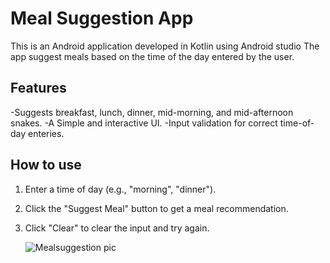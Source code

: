 # Meal Suggestion App
This is an Android application developed in Kotlin using Android studio
The app suggest meals based on the time of the day entered by the user.

## Features
-Suggests breakfast, lunch, dinner, mid-morning, and mid-afternoon snakes. 
-A Simple and interactive UI.
-Input validation for correct time-of-day enteries.

## How to use 
1. Enter a time of day (e.g., "morning", "dinner").
2. Click the "Suggest Meal" button to get a meal recommendation.
3. Click "Clear" to clear the input and try again.

   ![Mealsuggestion pic](https://github.com/user-attachments/assets/e205ae92-cc73-4a06-956e-f4d06ae0f5f4)
